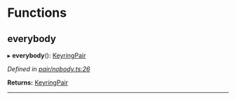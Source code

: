 

# Functions

<a id="everybody"></a>

##  everybody

▸ **everybody**(): [KeyringPair](../interfaces/_types_.keyringpair.md)

*Defined in [pair/nobody.ts:26](https://github.com/polkadot-js/common/blob/3d2a5d9/packages/keyring/src/pair/nobody.ts#L26)*

**Returns:** [KeyringPair](../interfaces/_types_.keyringpair.md)

___


